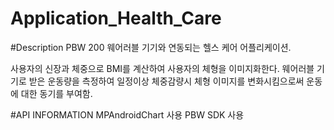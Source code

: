 # Application_Health_Care
#Description
PBW 200 웨어러블 기기와 연동되는 헬스 케어 어플리케이션.

사용자의  신장과 체중으로 BMI를 계산하여 사용자의 체형을 이미지화한다. 웨어러블 기기로 받은 운동량을 측정하여 일정이상 체중감량시 체형 이미지를 변화시킴으로써 운동에 대한 동기를 부여함.

#API INFORMATION
MPAndroidChart 사용
PBW SDK 사용
